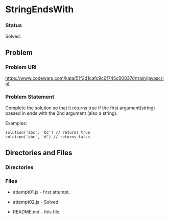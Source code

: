 # StringEndsWith

### Status

Solved.

## Problem

### Problem URl

https://www.codewars.com/kata/51f2d1cafc9c0f745c00037d/train/javascript

### Problem Statement

Complete the solution so that it returns true if the first argument(string) passed in ends with the 2nd argument (also a string).

Examples:

```
solution('abc', 'bc') // returns true
solution('abc', 'd') // returns false
```

## Directories and Files

### Directories

### Files

- attempt01.js - first attempt.

- attempt02.js - Solved.

- README.md - this file.

